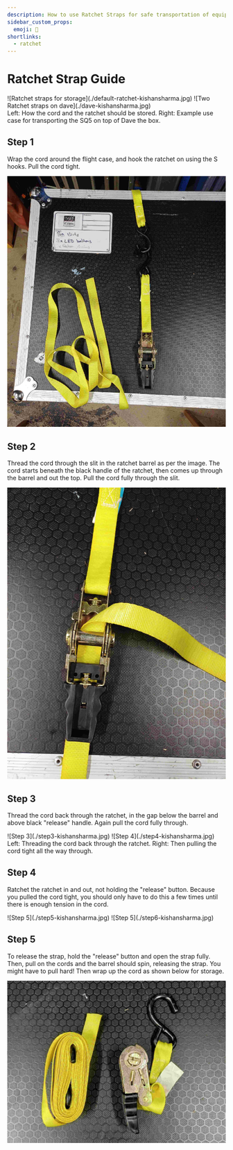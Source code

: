 ```yaml
---
description: How to use Ratchet Straps for safe transportation of equipment!
sidebar_custom_props:
  emoji: 🔧
shortlinks:
  - ratchet
---
```


# Ratchet Strap Guide

<fig>
<div class="img-gallery">
![Ratchet straps for storage](./default-ratchet-kishansharma.jpg)
![Two Ratchet straps on dave](./dave-kishansharma.jpg)
</div>
<figcaption>
Left: How the cord and the ratchet should be stored. Right: Example use case for transporting the SQ5 on top of Dave the box.
</figcaption>
</fig>

## Step 1

Wrap the cord around the flight case, and hook the ratchet on using the S hooks.
Pull the cord tight.

![Step 1](./step1-kishansharma.jpg)

## Step 2

Thread the cord through the slit in the ratchet barrel as per the image.
The cord starts beneath the black handle of the ratchet, then comes up through the barrel and out the top.
Pull the cord fully through the slit.

![Step 2](./step2-kishansharma.jpg)

## Step 3

Thread the cord back through the ratchet, in the gap below the barrel and above black "release" handle.
Again pull the cord fully through.

<fig>
<div class="img-gallery">
![Step 3](./step3-kishansharma.jpg)
![Step 4](./step4-kishansharma.jpg)
</div>
<figcaption>
Left: Threading the cord back through the ratchet. Right: Then pulling the cord tight all the way through.
</figcaption>
</fig>

## Step 4

Ratchet the ratchet in and out, not holding the "release" button.
Because you pulled the cord tight, you should only have to do this a few times until there is enough tension in the cord.

<div class="img-gallery">
![Step 5](./step5-kishansharma.jpg)
![Step 5](./step6-kishansharma.jpg)
</div>

## Step 5

To release the strap, hold the "release" button and open the strap fully.
Then, pull on the cords and the barrel should spin, releasing the strap.
You might have to pull hard!
Then wrap up the cord as shown below for storage.

![Ratchet straps for storage](./default-ratchet-kishansharma.jpg)
